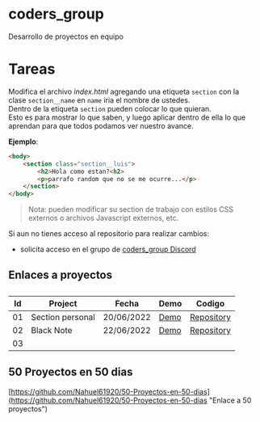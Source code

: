 # coders_group
Desarrollo de proyectos en equipo

# Tareas
Modifica el archivo *index.html* agregando una etiqueta `section` con la <br>
clase `section__name` en `name` iria el nombre de ustedes. <br>
Dentro de la etiqueta `section` pueden colocar lo que quieran. <br>
Esto es para mostrar lo que saben, y luego aplicar dentro de ella lo que aprendan
para que todos podamos ver nuestro avance.

**Ejemplo**:
```html
<body>
    <section class="section__luis">
        <h2>Hola como estan?<h2>
        <p>parrafo random que no se me ocurre...</p>
    </section>
</body>
```

> Nota: pueden modificar su section de trabajo con estilos CSS externos o
> archivos Javascript externos, etc.

Si aun no tienes acceso al repositorio para realizar cambios:
- solicita acceso en el grupo de [coders\_group Discord](https://discord.gg/pGrXtdFHua)

## Enlaces a proyectos
<table>
    <caption>
    </caption>
    <thead>
        <tr>
            <th>Id</th>
            <th>Project</th>
            <th>Fecha</th>
            <th>Demo</th>
            <th>Codigo</th>
        </tr>
    </thead>
    <tbody>
        <tr>
            <td>01</td>
            <td>Section personal</td>
            <td>20/06/2022</td>
            <td>
                <a href="https://daniel338.github.io/coders_group/">Demo</a>
            </td>
            <td>
                <a href="https://github.com/Daniel338/coders_group">Repository</a>
            </td>
        </tr>
        <tr>
            <td>02</td>
            <td>Black Note</td>
            <td>22/06/2022</td>
            <td>
                <a href="https://daniel338.github.io/coders_group/blackNote">Demo</a>
            </td>
            <td>
                <a href="https://github.com/Daniel338/coders_group/tree/main/blackNote">Repository</a>
            </td>
        </tr>
        <tr>
            <td>03</td>
            <td></td>
            <td></td>
            <td></td>
            <td></td>
        </tr>
    </tbody>
    <tfoot></tfoot>
</table>

## 50 Proyectos en 50 dias
[https://github.com/Nahuel61920/50-Proyectos-en-50-dias](https://github.com/Nahuel61920/50-Proyectos-en-50-dias "Enlace a 50 proyectos")
